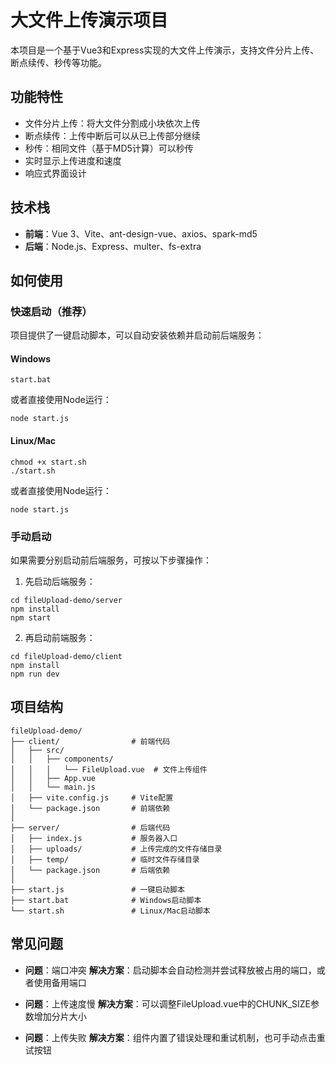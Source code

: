 # 大文件上传演示项目

本项目是一个基于Vue3和Express实现的大文件上传演示，支持文件分片上传、断点续传、秒传等功能。

## 功能特性

- 文件分片上传：将大文件分割成小块依次上传
- 断点续传：上传中断后可以从已上传部分继续
- 秒传：相同文件（基于MD5计算）可以秒传
- 实时显示上传进度和速度
- 响应式界面设计

## 技术栈

- **前端**：Vue 3、Vite、ant-design-vue、axios、spark-md5
- **后端**：Node.js、Express、multer、fs-extra

## 如何使用

### 快速启动（推荐）

项目提供了一键启动脚本，可以自动安装依赖并启动前后端服务：

#### Windows

```
start.bat
```

或者直接使用Node运行：

```
node start.js
```

#### Linux/Mac

```
chmod +x start.sh
./start.sh
```

或者直接使用Node运行：

```
node start.js
```

### 手动启动

如果需要分别启动前后端服务，可按以下步骤操作：

1. 先启动后端服务：

```
cd fileUpload-demo/server
npm install
npm start
```

2. 再启动前端服务：

```
cd fileUpload-demo/client
npm install
npm run dev
```

## 项目结构

```
fileUpload-demo/
├── client/                # 前端代码
│   ├── src/
│   │   ├── components/
│   │   │   └── FileUpload.vue  # 文件上传组件
│   │   ├── App.vue        
│   │   └── main.js        
│   ├── vite.config.js     # Vite配置
│   └── package.json       # 前端依赖
│
├── server/                # 后端代码
│   ├── index.js           # 服务器入口
│   ├── uploads/           # 上传完成的文件存储目录
│   ├── temp/              # 临时文件存储目录
│   └── package.json       # 后端依赖
│
├── start.js               # 一键启动脚本
├── start.bat              # Windows启动脚本
└── start.sh               # Linux/Mac启动脚本
```

## 常见问题

- **问题**：端口冲突
  **解决方案**：启动脚本会自动检测并尝试释放被占用的端口，或者使用备用端口

- **问题**：上传速度慢
  **解决方案**：可以调整FileUpload.vue中的CHUNK_SIZE参数增加分片大小

- **问题**：上传失败
  **解决方案**：组件内置了错误处理和重试机制，也可手动点击重试按钮
